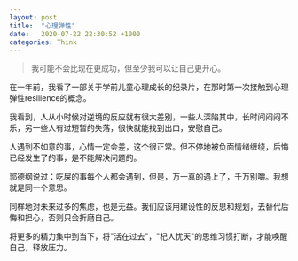 ```yaml
---
layout: post
title:  "心理弹性"
date:   2020-07-22 22:30:52 +1000
categories: Think 
---
```


>我可能不会比现在更成功，但至少我可以让自己更开心。

在一年前，我看了一部关于学前儿童心理成长的纪录片，在那时第一次接触到心理弹性resilience的概念。

我看到，人从小时候对逆境的反应就有很大差别，一些人深陷其中，长时间闷闷不乐，另一些人有过短暂的失落，很快就能找到出口，安慰自己。

人遇到不如意的事，心情一定会差，这个很正常。但不停地被负面情绪缠绕，后悔已经发生了的事，是不能解决问题的。

郭德纲说过：吃屎的事每个人都会遇到，但是，万一真的遇上了，千万别嚼。我想就是同一个意思。

同样地对未来过多的焦虑，也是无益。我们应该用建设性的反思和规划，去替代后悔和担心，否则只会折磨自己。

将更多的精力集中到当下，将"活在过去"，"杞人忧天"的思维习惯打断，才能唤醒自己，释放压力。
